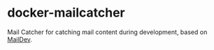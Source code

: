 # docker-mailcatcher
Mail Catcher for catching mail content during development, based on [MailDev](https://github.com/maildev/maildev).
